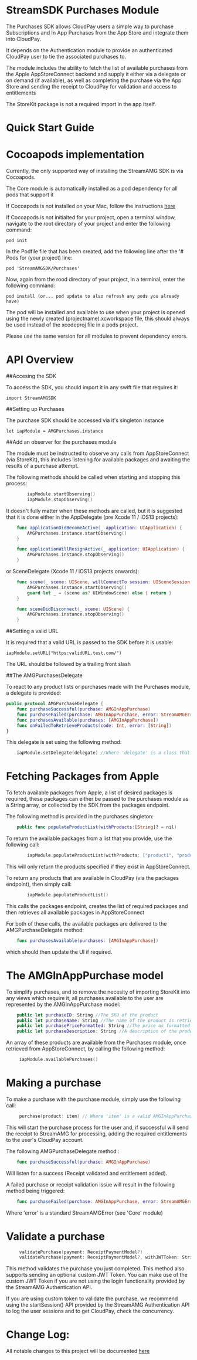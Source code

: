 
StreamSDK Purchases Module
=====================
The Purchases SDK allows CloudPay users a simple way to purchase Subscriptions and In App Purchases from the App Store and integrate them into CloudPay.

It depends on the Authentication module to provide an authenticated CloudPay user to tie the associated purchases to.

The module includes the ability to fetch the list of available purchases from the Apple AppStoreConnect backend and supply it either via a delegate or on demand (if available), as well as completing the purchase via the App Store and sending the receipt to CloudPay for validation and access to entitlements

The StoreKit package is not a required import in the app itself.

Quick Start Guide
======

Cocoapods implementation
=====

Currently, the only supported way of installing the StreamAMG SDK is via Cocoapods.

The Core module is automatically installed as a pod dependency for all pods that support it

If Cocoapods is not installed on your Mac, follow the instructions [here](https://guides.cocoapods.org/using/getting-started.html)

If Cocoapods is not initialted for your project, open a terminal window, navigate to the root directory of your project and enter the following command:

```
pod init
```

In the Podfile file that has been created, add the following line after the '# Pods for (your project) line:

```
pod 'StreamAMGSDK/Purchases'
```

Now, again from the rood directory of your project, in a terminal, enter the following command:

```
pod install (or... pod update to also refresh any pods you already have)
```

The pod will be installed and available to use when your project is opened using the newly created (projectname).xcworkspace file, this should always be used instead of the xcodeproj file in a pods project.

Please use the same version for all modules to prevent dependency errors.

API Overview
============

##Accesing the SDK

To access the SDK, you should import it in any swift file that requires it:

```
import StreamAMGSDK
```

##Setting up Purchases

The purchase SDK should be accessed via it's singleton instance

```
let iapModule = AMGPurchases.instance
```

##Add an observer for the purchases module

The module must be instructed to observe any calls from AppStoreConnect (via StoreKit), this includes listening for available packages and awaiting the results of a purchase attempt.

The following methods should be called when starting and stopping this process:
``` Swift
        iapModule.startObserving()
        iapModule.stopObserving()
```

It doesn't fully matter when these methods are called, but it is suggested that it is done either in the AppDelegate (pre Xcode 11 / iOS13 projects):
``` Swift
    func applicationDidBecomeActive(_ application: UIApplication) {
        AMGPurchases.instance.startObserving()    
    }

    func applicationWillResignActive(_ application: UIApplication) {
        AMGPurchases.instance.stopObserving()
    }    
```

or SceneDelegate (Xcode 11 / iOS13 projects onwards):
``` Swift
    func scene(_ scene: UIScene, willConnectTo session: UISceneSession, options connectionOptions: UIScene.ConnectionOptions) {
        AMGPurchases.instance.startObserving()
        guard let _ = (scene as? UIWindowScene) else { return }
    }

    func sceneDidDisconnect(_ scene: UIScene) {
        AMGPurchases.instance.stopObserving()
    }    
```

##Setting a valid URL

It is required that a valid URL is passed to the SDK before it is usable:

```
iapModule.setURL("https:validURL.test.com/")
```
The URL should be followed by a trailing front slash

##The AMGPurchasesDelegate

To react to any product lists or purchases made with the Purchases module, a delegate is provided:

``` Swift
public protocol AMGPurchaseDelegate {
    func purchaseSuccessful(purchase: AMGInAppPurchase)
    func purchaseFailed(purchase: AMGInAppPurchase, error: StreamAMGError)
    func purchasesAvailable(purchases: [AMGInAppPurchase])
    func onFailedToRetrieveProducts(code: Int, error: [String])
}
```

This delegate is set using the following method:

``` Swift
    iapModule.setDelegate(delegate) //Where 'delegate' is a class that conforms to AMGPurchasesDelegate
```

Fetching Packages from Apple
========

To fetch available packages from Apple, a list of desired packages is required, these packages can either be passed to the purchases module as a String array, or collected by the SDK from the packages endpoint.

The following method is provided in the purchases singleton:

``` Swift
    public func populateProductList(withProducts:[String]? = nil)
```

To return the available packages from a list that you provide, use the following call:

``` Swift
        iapModule.populateProductList(withProducts: ["product1", "product2", "product3"])
```

This will only return the products specified if they exist in AppStoreConnect.

To return any products that are available in CloudPay (via the packages endpoint), then simply call:


``` Swift
        iapModule.populateProductList()
```

This calls the packages endpoint, creates the list of required packages and then retrieves all available packages in AppStoreConnect

For both of these calls, the available packages are delivered to the AMGPurchaseDelegate method:

``` Swift
    func purchasesAvailable(purchases: [AMGInAppPurchase])
```

which should then update the UI if required.






The AMGInAppPurchase model
=========

To simplify purchases, and to remove the necesity of importing StoreKit into any views which require it, all purchases available to the user are represented by the AMGInAppPurchase model:

``` Swift
    public let purchaseID: String //The SKU of the product
    public let purchaseName: String //The name of the product as retrieved from AppStoreConnect
    public let purchasePriceFormatted: String //The price as formatted by AppStoreConnect
    public let purchaseDescription: String //A description of the product as retrieved from AppStoreConnect
```

An array of these products are available from the Purchases module, once retrieved from AppStoreConnect, by calling the following method:

``` Swift
     iapModule.availablePurchases()
```

Making a purchase
=======================

To make a purchase with the purchase module, simply use the following call:

``` Swift
     purchase(product: item) // Where 'item' is a valid AMGInAppPurchase
```

This will start the purchase process for the user and, if successful will send the receipt to StreamAMG for processing, adding the required entitlements to the user's CloudPay account.

The following AMGPurchaseDelegate method :

``` Swift
    func purchaseSuccessful(purchase: AMGInAppPurchase)
```

Will listen for a success (Receipt validated and entitlement added).

A failed purchase or receipt validation issue will result in the following method being triggered:
``` Swift
    func purchaseFailed(purchase: AMGInAppPurchase, error: StreamAMGError)
```

Where 'error' is a standard StreamAMGError (see 'Core' module)

Validate a purchase
=======================

``` Swift
     validatePurchase(payment: ReceiptPaymentModel?)
     validatePurchase(payment: ReceiptPaymentModel?, withJWTToken: String?)
```
This method validates the purchase you just completed. This method also supports sending an optional custom JWT Token. You can make use of the custom JWT Token if you are not using the login functionality provided by the StreamAMG Authentication API.

If you are using custom token to validate the purchase, we recommend using the startSession() API provided by the StreamAMG Authentication API to log the user sessions and to get CloudPay, check the concurrency.

Change Log:
===========

All notable changes to this project will be documented [here](Changelog.md)
